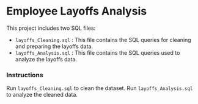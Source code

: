 # Employee Layoffs Analysis

This project includes two SQL files:
- `layoffs_Cleaning.sql` : This file contains the SQL queries for cleaning and preparing the layoffs data.
- `layoffs_Analysis.sql` : This file contains the SQL queries used to analyze the layoffs data.

### Instructions
Run `layoffs_Cleaning.sql` to clean the dataset.
Run `layoffs_Analysis.sql` to analyze the cleaned data.
